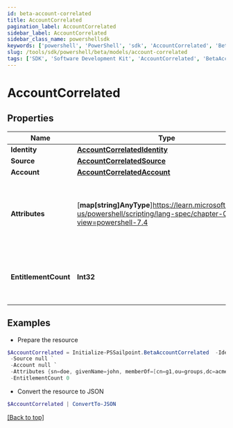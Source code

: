 ```yaml
---
id: beta-account-correlated
title: AccountCorrelated
pagination_label: AccountCorrelated
sidebar_label: AccountCorrelated
sidebar_class_name: powershellsdk
keywords: ['powershell', 'PowerShell', 'sdk', 'AccountCorrelated', 'BetaAccountCorrelated'] 
slug: /tools/sdk/powershell/beta/models/account-correlated
tags: ['SDK', 'Software Development Kit', 'AccountCorrelated', 'BetaAccountCorrelated']
---
```



# AccountCorrelated

## Properties

Name | Type | Description | Notes
------------ | ------------- | ------------- | -------------
**Identity** | [**AccountCorrelatedIdentity**](account-correlated-identity) |  | [required]
**Source** | [**AccountCorrelatedSource**](account-correlated-source) |  | [required]
**Account** | [**AccountCorrelatedAccount**](account-correlated-account) |  | [required]
**Attributes** | [**map[string]AnyType**]https://learn.microsoft.com/en-us/powershell/scripting/lang-spec/chapter-04?view=powershell-7.4 | The attributes associated with the account.  Attributes are unique per source. | [required]
**EntitlementCount** | **Int32** | The number of entitlements associated with this account. | [optional] 

## Examples

- Prepare the resource
```powershell
$AccountCorrelated = Initialize-PSSailpoint.BetaAccountCorrelated  -Identity null `
 -Source null `
 -Account null `
 -Attributes {sn=doe, givenName=john, memberOf=[cn=g1,ou=groups,dc=acme,dc=com, cn=g2,ou=groups,dc=acme,dc=com, cn=g3,ou=groups,dc=acme,dc=com]} `
 -EntitlementCount 0
```

- Convert the resource to JSON
```powershell
$AccountCorrelated | ConvertTo-JSON
```


[[Back to top]](#) 

